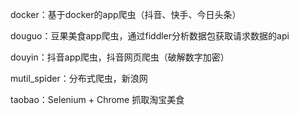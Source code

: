 
docker：基于docker的app爬虫（抖音、快手、今日头条）

douguo：豆果美食app爬虫，通过fiddler分析数据包获取请求数据的api

douyin：抖音app爬虫，抖音网页爬虫（破解数字加密）

mutil_spider：分布式爬虫，新浪网

taobao：Selenium + Chrome 抓取淘宝美食